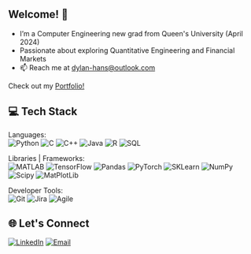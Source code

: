   ## Welcome! 👋
- I’m a Computer Engineering new grad from Queen's University (April 2024)
- Passionate about exploring Quantitative Engineering and Financial Markets
- 📫 Reach me at dylan-hans@outlook.com
  
Check out my [Portfolio!](https://github.com/dylanhans?tab=repositories)
## 💻 Tech Stack
Languages: <br>
![Python](https://img.shields.io/badge/python-3670A0?style=for-the-badge&logo=python&logoColor=ffdd54) ![C](https://img.shields.io/badge/c-%2300599C.svg?style=for-the-badge&logo=c&logoColor=white) ![C++](https://img.shields.io/badge/c++-%2300599C.svg?style=for-the-badge&logo=c%2B%2B&logoColor=white) ![Java](https://img.shields.io/badge/java-%23ED8B00.svg?style=for-the-badge&logo=openjdk&logoColor=white) ![R](https://img.shields.io/badge/r-%23276DC3.svg?style=for-the-badge&logo=r&logoColor=white) ![SQL](https://img.shields.io/badge/sql-%2300000f.svg?style=for-the-badge&logo=sql&logoColor=white)

Libraries | Frameworks: <br>
![MATLAB](https://img.shields.io/badge/MATLAB-%23EE4C2C.svg?style=for-the-badge&logo=MATLAB&logoColor=white) ![TensorFlow](https://img.shields.io/badge/TensorFlow-%23FF6F00.svg?style=for-the-badge&logo=TensorFlow&logoColor=white)  ![Pandas](https://img.shields.io/badge/pandas-%23150458.svg?style=for-the-badge&logo=pandas&logoColor=white) ![PyTorch](https://img.shields.io/badge/PyTorch-%23EE4C2C.svg?style=for-the-badge&logo=PyTorch&logoColor=white) ![SKLearn](https://img.shields.io/badge/SKLearn-%23150458.svg?style=for-the-badge&logo=SKLearn&logoColor=white) ![NumPy](https://img.shields.io/badge/numpy-%23013243.svg?style=for-the-badge&logo=numpy&logoColor=white) ![Scipy](https://img.shields.io/badge/SciPy-%230C55A5.svg?style=for-the-badge&logo=scipy&logoColor=%white) ![MatPlotLib](https://img.shields.io/badge/MatPlotLib-%2300000f.svg?style=for-the-badge&logo=MatPlotLib&logoColor=white)

Developer Tools: <br>
![Git](https://img.shields.io/badge/git-121013?style=for-the-badge&logo=git&logoColor=white) ![Jira](https://img.shields.io/badge/Jira-%2300599C.svg?style=for-the-badge&logo=Jira&logoColor=white) ![Agile](https://img.shields.io/badge/Agile-%23EE4C2C.svg?style=for-the-badge&logo=Agile&logoColor=white)
## 🌐 Let's Connect <br>
[![LinkedIn](https://img.shields.io/badge/LinkedIn-%230077B5.svg?logo=linkedin&logoColor=white)](https://www.linkedin.com/in/dylanhans/) 
[![Email](https://img.shields.io/badge/Email-%230077B5.svg?logo=Email&logoColor=white)](mailto:dylan-hans@outlook.com.com) 
